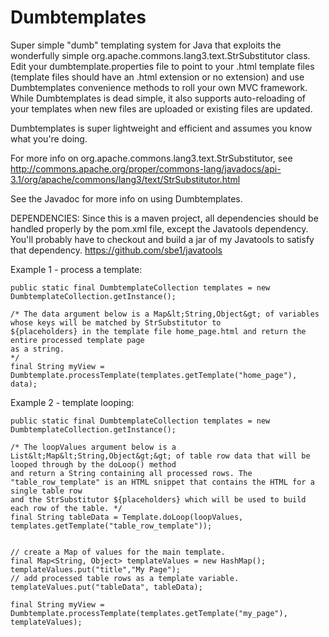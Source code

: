 Dumbtemplates
==============

Super simple "dumb" templating system for Java that exploits the wonderfully simple org.apache.commons.lang3.text.StrSubstitutor class.
Edit your dumbtemplate.properties file to point to your .html template files (template files should have an .html extension or no extension)
and use Dumbtemplates convenience methods to roll your own MVC framework. While Dumbtemplates is dead simple, it also supports
auto-reloading of your templates when new files are uploaded or existing files are updated.

Dumbtemplates is super lightweight and efficient and assumes you know what you're doing.

For more info on org.apache.commons.lang3.text.StrSubstitutor, see
http://commons.apache.org/proper/commons-lang/javadocs/api-3.1/org/apache/commons/lang3/text/StrSubstitutor.html

See the Javadoc for more info on using Dumbtemplates.

DEPENDENCIES: Since this is a maven project, all dependencies should be handled properly by the pom.xml file, except the Javatools dependency.
You'll probably have to checkout and build a jar of my Javatools to satisfy that dependency.
https://github.com/sbe1/javatools


Example 1 - process a template:

    public static final DumbtemplateCollection templates = new DumbtemplateCollection.getInstance();

    /* The data argument below is a Map&lt;String,Object&gt; of variables whose keys will be matched by StrSubstitutor to
    ${placeholders} in the template file home_page.html and return the entire processed template page
    as a string.
    */
    final String myView = Dumbtemplate.processTemplate(templates.getTemplate("home_page"), data);


Example 2 - template looping:

    public static final DumbtemplateCollection templates = new DumbtemplateCollection.getInstance();

    /* The loopValues argument below is a List&lt;Map&lt;String,Object&gt;&gt; of table row data that will be looped through by the doLoop() method
    and return a String containing all processed rows. The "table_row_template" is an HTML snippet that contains the HTML for a single table row
    and the StrSubstitutor ${placeholders} which will be used to build each row of the table. */
    final String tableData = Template.doLoop(loopValues, templates.getTemplate("table_row_template"));


    // create a Map of values for the main template.
    final Map<String, Object> templateValues = new HashMap();
    templateValues.put("title","My Page");
    // add processed table rows as a template variable.
    templateValues.put("tableData", tableData);

    final String myView = Dumbtemplate.processTemplate(templates.getTemplate("my_page"), templateValues);
